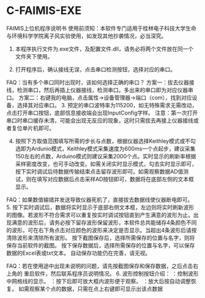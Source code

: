 # C-FAIMIS-EXE
FAIMIS上位机程序说明书
使用前须知：本软件专门适用于桂林电子科技大学生命与环境科学学院离子风实验使用，如发现其他抄袭情况，必当深究。
1.	本程序执行文件为.exe文件，及配置文件.dll，请务必将两个文件放在同一个文件夹下使用。



2.	打开程序后，确认接线无误，点击串口检测按钮，选择对应的串口。
 
FAQ：当有多个串口同时出现时，该如何选择正确的串口？
方案一：拔去仪器接线，检测串口，然后再插上仪器接线，检测串口。多出来的串口即为对应仪器串口。
方案二：右键我的电脑，点击属性->设备管理器->端口（com），找到对应设备，选择其对应串口。
3.	预定的串口波特率为115200，如无特殊需求无需改动，点击打开串口按钮，底部信息接收端会出现InputConfig字样。
注意：第一次打开串口时串口缓存未清，可能会出现无反应的现象，这时只需拔去再接上仪器接线或者复位单片机即可。
 
4.	按照下方取值范围填写所需的步长与点数，根据仪器选择Keithley模式或不勾选即为Ardunio模式，Keithley模式采集速度为600ms一个点起步，建议采集150左右的点数，Arduino模式则建议采集2000个点。实时显示的刷新率根据采样密度改变，也可手动改变。如需关闭实时显示模式，勾去实时显示即可，按下实时调试后待数据传输结束点击留存波形即可。如需观察数据AD值测试，则在填写对应数据后点击采样AD按钮即可，数据将在底部左侧的文本框显示。
 
FAQ：如果数值输错并发送导致仪器死机了，直接拔去数据线使仪器断电即可。
5.	按下实时调试后，数据将实时显示于底部右侧文本框，左边则将实时刷新波形的图像。若波形不符合需求可以重复按实时调试按钮直到产生满意的波形为止。出现满意的波形后，请务必按下留存波形保留波形，本软件总共能储存4条颜色不同的波形，可在右下角点击对应颜色的波形来决定是否显示。当超出4条波形后请按清除波形来清除所有波形。
按下截图保存后，选择所需保存的位置与名字，则将保存当前软件的截图。
按下保存数据后，选择所需保存的位置与名字，可以保存数据的Excel表或txt文本。
自动保存功能仍在完善，请无视。
 
FAQ：若在使用途中出现未说明的问题，请先按截图保存和保存数据，之后点击右上角的 重启软件，然后联系程序员说明情况。
6.	波形控制按钮介绍：
 ：控制波形中网格线的显示。
 ：按下后即可放大框内波形便于观察。
 ：放大后按自动调整恢复。
如需观察某个点的数据，只需在点上右键即可显示出该点数据

